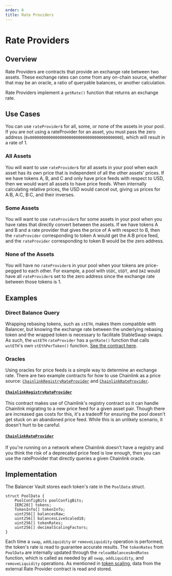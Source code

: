 ```yaml
---
order: 6
title: Rate Providers
---
```


# Rate Providers

## Overview

Rate Providers are contracts that provide an exchange rate between two assets. These exchange rates can come from any on-chain source, whether that may be an oracle, a ratio of queryable balances, or another calculation.

Rate Providers implement a `getRate()` function that returns an exchange rate.

## Use Cases

You can use `rateProvider`s for all, some, or none of the assets in your pool. If you are not using a rateProvider for an asset, you must pass the zero address (`0x0000000000000000000000000000000000000000`), which will result in a rate of 1.

### All Assets

You will want to use `rateProvider`s for all assets in your pool when each asset has its own price that is independent of all the other assets' prices. If we have tokens A, B, and C and only have price feeds with respect to USD, then we would want all assets to have price feeds. When internally calculating relative prices, the USD would cancel out, giving us prices for A:B, A:C, B:C, and their inverses.

### Some Assets

You will want to use `rateProvider`s for some assets in your pool when you have rates that directly convert between the assets. If we have tokens A and B and a rate provider that gives the price of A with respect to B, then the `rateProvider` corresponding to token A would get the A:B price feed, and the `rateProvider` corresponding to token B would be the zero address.

### None of the Assets

You will have no `rateProvider`s in your pool when your tokens are price-pegged to each other. For example, a pool with `USDC`, `USDT`, and `DAI` would have all `rateProvider`s set to the zero address since the exchange rate between those tokens is 1.

## Examples

### Direct Balance Query

Wrapping rebasing tokens, such as `stETH`, makes them compatible with Balancer, but knowing the exchange rate between the underlying rebasing token and the wrapped token is necessary to facilitate StableSwap swaps. As such, the `wstETH` `rateProvider` has a `getRate()` function that calls `wstETH`'s own `stEthPerToken()` function. [See the contract here](https://github.com/balancer-labs/metastable-rate-providers/blob/master/contracts/WstETHRateProvider.sol).

### Oracles

Using oracles for price feeds is a simple way to determine an exchange rate. There are two example contracts for how to use Chainlink as a price source: [`ChainlinkRegistryRateProvider`](https://github.com/balancer/metastable-rate-providers/blob/master/contracts/ChainlinkRegistryRateProvider.sol) and [`ChainlinkRateProvider`](https://github.com/balancer/metastable-rate-providers/blob/master/contracts/ChainlinkRateProvider.sol).

#### [`ChainlinkRegistryRateProvider`](https://github.com/balancer/metastable-rate-providers/blob/master/contracts/ChainlinkRegistryRateProvider.sol)

This contract makes use of Chainlink's registry contract so it can handle Chainlink migrating to a new price feed for a given asset pair. Though there are increased gas costs for this, it's a tradeoff for ensuring the pool doesn't get stuck on an abandoned price feed. While this is an unlikely scenario, it doesn't hurt to be careful.

#### [`ChainlinkRateProvider`](https://github.com/balancer/metastable-rate-providers/blob/master/contracts/ChainlinkRateProvider.sol)

If you're running on a network where Chainlink doesn't have a registry and you think the risk of a deprecated price feed is low enough, then you can use the rateProvider that directly queries a given Chainlink oracle.


## Implementation

The Balancer Vault stores each token's rate in the `PoolData` struct.

```solidity
struct PoolData {
    PoolConfigBits poolConfigBits;
    IERC20[] tokens;
    TokenInfo[] tokenInfo;
    uint256[] balancesRaw;
    uint256[] balancesLiveScaled18;
    uint256[] tokenRates;
    uint256[] decimalScalingFactors;
}
```

Each time a `swap`, `addLiquidity` or `removeLiquidity` operation is performed, the token's rate is read to guarantee accurate results. The `tokenRates` from `PoolData` are internally updated through the `reloadBalancesAndRates` function, which is called as needed by all `swap`, `addLiquidity`, and `removeLiquidity` operations. As mentioned in [token scaling](/concepts/vault/token-scaling.html), data from the external Rate Provider contract is read and stored.
